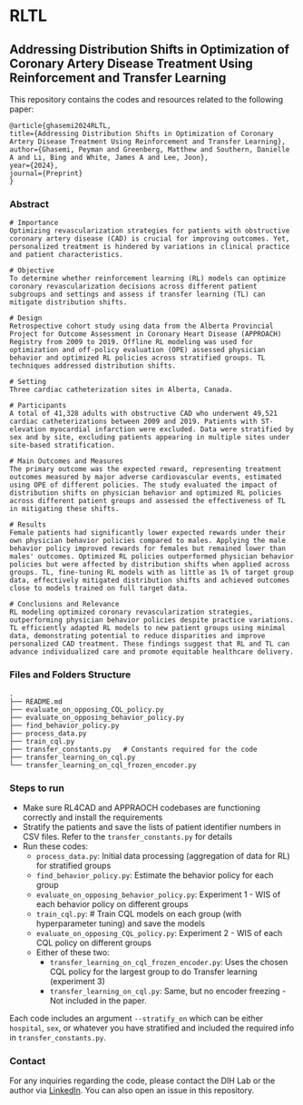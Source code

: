 # RLTL
## Addressing Distribution Shifts in Optimization of Coronary Artery Disease Treatment Using Reinforcement and Transfer Learning


This repository contains the codes and resources related to the following paper:

    @article{ghasemi2024RLTL,
    title={Addressing Distribution Shifts in Optimization of Coronary Artery Disease Treatment Using Reinforcement and Transfer Learning},
    author={Ghasemi, Peyman and Greenberg, Matthew and Southern, Danielle A and Li, Bing and White, James A and Lee, Joon},
    year={2024},
    journal={Preprint}
    }


### Abstract
```
# Importance
Optimizing revascularization strategies for patients with obstructive coronary artery disease (CAD) is crucial for improving outcomes. Yet, personalized treatment is hindered by variations in clinical practice and patient characteristics.

# Objective
To determine whether reinforcement learning (RL) models can optimize coronary revascularization decisions across different patient subgroups and settings and assess if transfer learning (TL) can mitigate distribution shifts.
 
# Design
Retrospective cohort study using data from the Alberta Provincial Project for Outcome Assessment in Coronary Heart Disease (APPROACH) Registry from 2009 to 2019. Offline RL modeling was used for optimization and off-policy evaluation (OPE) assessed physician behavior and optimized RL policies across stratified groups. TL techniques addressed distribution shifts.
 
# Setting
Three cardiac catheterization sites in Alberta, Canada.
 
# Participants
A total of 41,328 adults with obstructive CAD who underwent 49,521 cardiac catheterizations between 2009 and 2019. Patients with ST-elevation myocardial infarction were excluded. Data were stratified by sex and by site, excluding patients appearing in multiple sites under site-based stratification.
 
# Main Outcomes and Measures
The primary outcome was the expected reward, representing treatment outcomes measured by major adverse cardiovascular events, estimated using OPE of different policies. The study evaluated the impact of distribution shifts on physician behavior and optimized RL policies across different patient groups and assessed the effectiveness of TL in mitigating these shifts.
 
# Results
Female patients had significantly lower expected rewards under their own physician behavior policies compared to males. Applying the male behavior policy improved rewards for females but remained lower than males' outcomes. Optimized RL policies outperformed physician behavior policies but were affected by distribution shifts when applied across groups. TL, fine-tuning RL models with as little as 1% of target group data, effectively mitigated distribution shifts and achieved outcomes close to models trained on full target data.
 
# Conclusions and Relevance
RL modeling optimized coronary revascularization strategies, outperforming physician behavior policies despite practice variations. TL efficiently adapted RL models to new patient groups using minimal data, demonstrating potential to reduce disparities and improve personalized CAD treatment. These findings suggest that RL and TL can advance individualized care and promote equitable healthcare delivery.
```


### Files and Folders Structure
```
.
├── README.md
├── evaluate_on_opposing_CQL_policy.py
├── evaluate_on_opposing_behavior_policy.py
├── find_behavior_policy.py 
├── process_data.py 
├── train_cql.py    
├── transfer_constants.py   # Constants required for the code
├── transfer_learning_on_cql.py
└── transfer_learning_on_cql_frozen_encoder.py
```

### Steps to run
- Make sure RL4CAD and APPRAOCH codebases are functioning correctly and install the requirements
- Stratify the patients and save the lists of patient identifier numbers in CSV files. Refer to the `transfer_constants.py` for details
- Run these codes:
    - `process_data.py`: Initial data processing (aggregation of data for RL) for stratified groups
    - `find_behavior_policy.py`: Estimate the behavior policy for each group
    - `evaluate_on_opposing_behavior_policy.py`: Experiment 1 - WIS of each behavior policy on different groups
    - `train_cql.py`: # Train CQL models on each group (with hyperparameter tuning) and save the models
    - `evaluate_on_opposing_CQL_policy.py`: Experiment 2 - WIS of each CQL policy on different groups
    - Either of these two:
        -  `transfer_learning_on_cql_frozen_encoder.py`: Uses the chosen CQL policy for the largest group to do Transfer learning (experiment 3)
        - `transfer_learning_on_cql.py`: Same, but no encoder freezing - Not included in the paper.

Each code includes an argument `--stratify_on` which can be either `hospital`, `sex`, or whatever you have stratified and included the required info in `transfer_constants.py`.


### Contact
For any inquiries regarding the code, please contact the DIH Lab or the author via [LinkedIn](https://www.linkedin.com/in/pghasemi/). You can also open an issue in this repository.
